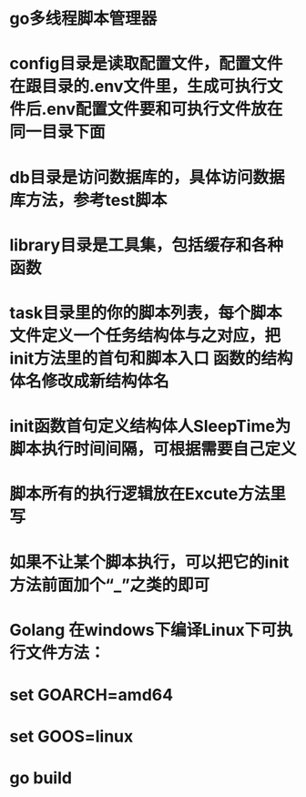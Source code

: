 # go多线程脚本管理器
# config目录是读取配置文件，配置文件在跟目录的.env文件里，生成可执行文件后.env配置文件要和可执行文件放在同一目录下面
# db目录是访问数据库的，具体访问数据库方法，参考test脚本
# library目录是工具集，包括缓存和各种函数
# task目录里的你的脚本列表，每个脚本文件定义一个任务结构体与之对应，把init方法里的首句和脚本入口 函数的结构体名修改成新结构体名
# init函数首句定义结构体人SleepTime为脚本执行时间间隔，可根据需要自己定义
# 脚本所有的执行逻辑放在Excute方法里写
# 如果不让某个脚本执行，可以把它的init方法前面加个“_”之类的即可

# Golang 在windows下编译Linux下可执行文件方法：
# set GOARCH=amd64
# set GOOS=linux
# go build
